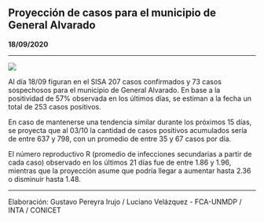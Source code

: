 ## Proyección de casos para el municipio de General Alvarado

**18/09/2020**

---
![](proyección_general_alvarado.png?raw=true)

Al día 18/09 figuran en el SISA 207 casos confirmados y 73 casos sospechosos para el municipio de General Alvarado. En base a la positividad de 57% observada en los últimos días, se estiman a la fecha un total de 253 casos positivos.

En caso de mantenerse una tendencia similar durante los próximos 15 días, se proyecta que al 03/10 la cantidad de casos positivos acumulados sería de entre 637 y 798, con un promedio de entre 35 y 67 casos por día.

El número reproductivo R (promedio de infecciones secundarias a partir de cada caso) observado en los últimos 21 días fue de entre 1.86 y 1.96, mientras que la proyección asume que podría llegar a aumentar hasta 2.36 o disminuir hasta 1.48. 

---

Elaboración: Gustavo Pereyra Irujo / Luciano Velázquez - FCA-UNMDP / INTA / CONICET

